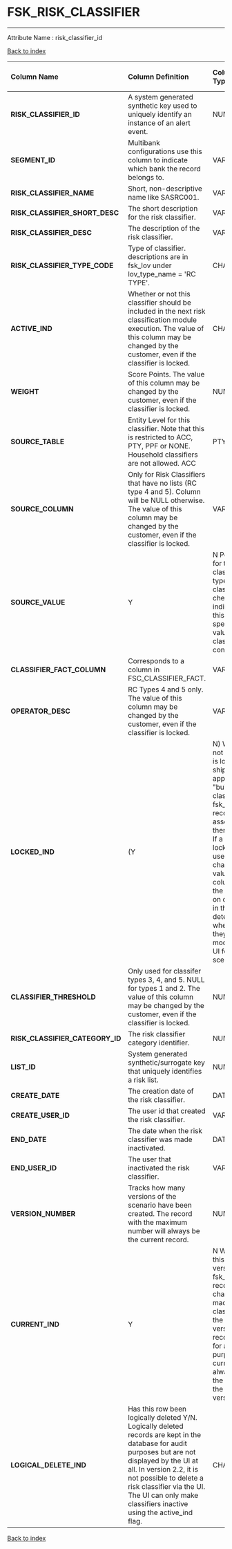 # FSK_RISK_CLASSIFIER

---

Attribute Name :   risk_classifier_id

[Back to index](./index.md)

| Column Name                     | Column Definition                                                                                                                                                                                                                                                                                                                                                                                                                                                          | Column Data Type   | Column Null Option   | PK   | FK   |
|:--------------------------------|:---------------------------------------------------------------------------------------------------------------------------------------------------------------------------------------------------------------------------------------------------------------------------------------------------------------------------------------------------------------------------------------------------------------------------------------------------------------------------|:-------------------|:---------------------|:-----|:-----|
| **RISK_CLASSIFIER_ID**          | A system generated synthetic key used to uniquely identify an instance of an alert event.                                                                                                                                                                                                                                                                                                                                                                                  | NUMBER(12)         | Not Null             | Yes  | No   |
| **SEGMENT_ID**                  | Multibank configurations use this column to indicate which bank the record belongs to.                                                                                                                                                                                                                                                                                                                                                                                     | VARCHAR2(128)      | Not Null             | No   | Yes  |
| **RISK_CLASSIFIER_NAME**        | Short, non-descriptive name like SASRC001.                                                                                                                                                                                                                                                                                                                                                                                                                                 | VARCHAR2(35)       | Not Null             | No   | No   |
| **RISK_CLASSIFIER_SHORT_DESC**  | The short description for the risk classifier.                                                                                                                                                                                                                                                                                                                                                                                                                             | VARCHAR2(35)       | Null                 | No   | No   |
| **RISK_CLASSIFIER_DESC**        | The description of the risk classifier.                                                                                                                                                                                                                                                                                                                                                                                                                                    | VARCHAR2(255)      | Null                 | No   | No   |
| **RISK_CLASSIFIER_TYPE_CODE**   | Type of classifier. descriptions are in fsk_lov under lov_type_name = 'RC TYPE'.                                                                                                                                                                                                                                                                                                                                                                                           | CHAR(3)            | Null                 | No   | No   |
| **ACTIVE_IND**                  | Whether or not this classifier should be included in the next risk classification module execution. The value of this column may be changed by the customer, even if the classifier is locked.                                                                                                                                                                                                                                                                             | CHAR(1)            | Null                 | No   | No   |
| **WEIGHT**                      | Score Points. The value of this column may be changed by the customer, even if the classifier is locked.                                                                                                                                                                                                                                                                                                                                                                   | NUMBER(10)         | Not Null             | No   | No   |
| **SOURCE_TABLE**                | Entity Level for this classifier. Note that this is restricted to ACC, PTY, PPF or NONE. Household classifiers are not allowed. ACC | PTY |  OTH | PPF - use fsk_lov to match these to a specific table fsc_account_dim | fsc_party_dim | fsc_party_profile_fact |  OTH. Other values may be added for new classifiers, but cooresponding entries must also be added to fsk_lov.The value of this column may be changed by the customer, even if the classifier is locked. | VARCHAR2(35)       | Null                 | No   | No   |
| **SOURCE_COLUMN**               | Only for Risk Classifiers that have no lists (RC type 4 and 5). Column will be NULL otherwise. The value of this column may be changed by the customer, even if the classifier is locked.                                                                                                                                                                                                                                                                                  | VARCHAR2(30)       | Null                 | No   | No   |
| **SOURCE_VALUE**                | Y|N Populated only for type 4 and 5 classifiers. For type 4, where the classifier is checking an indicator field, this column specifies the value that the classifier should consider a hit.                                                                                                                                                                                                                                                                               | CHAR(1)            | Null                 | No   | No   |
| **CLASSIFIER_FACT_COLUMN**      | Corresponds to a column in FSC_CLASSIFIER_FACT.                                                                                                                                                                                                                                                                                                                                                                                                                            | VARCHAR2(30)       | Null                 | No   | No   |
| **OPERATOR_DESC**               | RC Types 4 and 5 only. The value of this column may be changed by the customer, even if the classifier is locked.                                                                                                                                                                                                                                                                                                                                                          | VARCHAR2(3)        | Null                 | No   | No   |
| **LOCKED_IND**                  | (Y | N) Whether or not the classifer is locked. SAS ships approximately 30 "built-in" risk classifiers. The fsk_risk_classifier records associated with them are locked. If a classifier is locked then the user cannot change the values of certain columns through the UI. See notes on other columns in this table to determine whether or not they can be modified by the UI for locked scenarios.                                                                     | CHAR(1)            | Null                 | No   | No   |
| **CLASSIFIER_THRESHOLD**        | Only used for classifer types 3, 4, and 5. NULL for types 1 and 2.  The value of this column may be changed by the customer, even if the classifier is locked.                                                                                                                                                                                                                                                                                                             | NUMBER(10)         | Null                 | No   | No   |
| **RISK_CLASSIFIER_CATEGORY_ID** | The risk classifier category identifier.                                                                                                                                                                                                                                                                                                                                                                                                                                   | NUMBER(12,0)       | Null                 | No   | Yes  |
| **LIST_ID**                     | System generated synthetic/surrogate key that uniquely identifies a risk list.                                                                                                                                                                                                                                                                                                                                                                                             | NUMBER(12)         | Null                 | No   | Yes  |
| **CREATE_DATE**                 | The creation date of the risk classifier.                                                                                                                                                                                                                                                                                                                                                                                                                                  | DATE               | Null                 | No   | No   |
| **CREATE_USER_ID**              | The user id that created the risk classifier.                                                                                                                                                                                                                                                                                                                                                                                                                              | VARCHAR2(60)       | Null                 | No   | No   |
| **END_DATE**                    | The date when the risk classifier was made inactivated.                                                                                                                                                                                                                                                                                                                                                                                                                    | DATE               | Null                 | No   | No   |
| **END_USER_ID**                 | The user that inactivated the risk classifier.                                                                                                                                                                                                                                                                                                                                                                                                                             | VARCHAR2(60)       | Null                 | No   | No   |
| **VERSION_NUMBER**              | Tracks how many versions of the scenario have been created. The record with the maximum number will always be the current record.                                                                                                                                                                                                                                                                                                                                          | NUMBER(5,0)        | Null                 | No   | No   |
| **CURRENT_IND**                 | Y|N Whether or not this is the current version of the fsk_risk_classifier record. When changes are made to a risk classifier through the UI, the old version of the record is retained for audit purposes. The current_ind will always be Y for the record with the highest version_number.                                                                                                                                                                                | CHAR(1)            | Not Null             | No   | No   |
| **LOGICAL_DELETE_IND**          | Has this row been logically deleted Y/N. Logically deleted records are kept in the database for audit purposes but are not displayed by the UI at all. In version 2.2, it is not possible to delete a risk classifier via the UI. The UI can only make classifiers inactive using the active_ind flag.                                                                                                                                                                     | CHAR(1)            | Null                 | No   | No   |

[Back to index](./index.md)